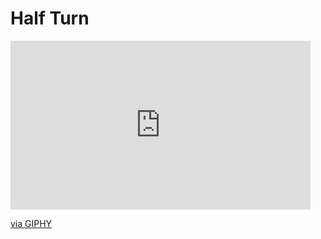 # Half Turn

<iframe src="https://giphy.com/embed/cYaCaKhOkpcFd6WG1O" width="480" height="270" frameBorder="0" class="giphy-embed" allowFullScreen></iframe><p><a href="https://giphy.com/gifs/cYaCaKhOkpcFd6WG1O">via GIPHY</a></p>
